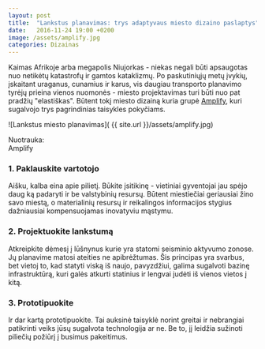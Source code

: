 ```yaml
---
layout: post
title:  "Lankstus planavimas: trys adaptyvaus miesto dizaino paslaptys"
date:   2016-11-24 19:00 +0200
image: /assets/amplify.jpg
categories: Dizainas
---
```

<p>
Kaimas Afrikoje arba megapolis Niujorkas - niekas negali būti apsaugotas nuo netikėtų katastrofų ir gamtos kataklizmų. Po paskutiniųjų metų įvykių, įskaitant uraganus, cunamius ir karus, vis daugiau transporto planavimo tyrėjų prieina vienos nuomonės - miesto projektavimas turi būti nuo pat pradžių "elastiškas". Būtent tokį miesto dizainą kuria grupė <a href="http://www.ideo.org/programs/amplify" target="_blank">Amplify</a>, kuri sugalvojo trys pagrindinias taisykles pokyčiams.</p>

![Lankstus miesto planavimas]( {{ site.url }}/assets/amplify.jpg)
<div class="lighter smaller" style="margin:12px 0;">
Nuotrauka: <br />Amplify</div>

<h3>1. Paklauskite vartotojo</h3>
<p>
Aišku, kalba eina apie pilietį. Būkite įsitikinę - vietiniai gyventojai jau spėjo daug ką padaryti ir be valstybinių resursų. Būtent miestiečiai geriausiai žino savo miestą, o materialinių resursų ir reikalingos informacijos stygius dažniausiai kompensuojamas inovatyviu mąstymu.
</p>


<h3>2. Projektuokite lankstumą</h3>
<p>
Atkreipkite dėmesį į lūšnynus kurie yra statomi seisminio aktyvumo zonose. Jų planavime matosi ateities ne apibrėžtumas. Šis principas yra svarbus, bet vietoj to, kad statyti viską iš naujo, pavyzdžiui, galima sugalvoti bazinę infrastruktūrą, kuri galės atkurti statinius ir lengvai judėti iš vienos vietos į kitą.</p>

<h3>3. Prototipuokite </h3>
<p>
Ir dar kartą prototipuokite. Tai auksinė taisyklė norint greitai ir nebrangiai patikrinti veiks jūsų sugalvota technologija ar ne. Be to, jį leidžia sužinoti piliečių požiūrį į busimus pakeitimus.
</p>
